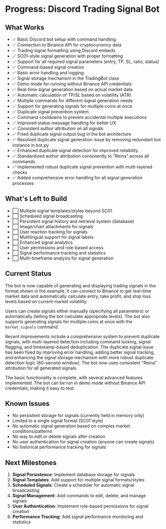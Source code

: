# Progress: Discord Trading Signal Bot

## What Works
- ✅ Basic Discord bot setup with command handling
- ✅ Connection to Binance API for cryptocurrency data
- ✅ Trading signal formatting using Discord embeds
- ✅ SC01-style signal generation with proper formatting
- ✅ Support for all required signal parameters (entry, TP, SL, ratio, status)
- ✅ Command-based signal creation
- ✅ Basic error handling and logging
- ✅ Signal storage mechanism in the TradingBot class
- ✅ Demo mode for running without Binance API credentials
- ✅ Real-time signal generation based on actual market data
- ✅ Automatic calculation of TP/SL based on volatility (ATR)
- ✅ Multiple commands for different signal generation needs
- ✅ Support for generating signals for multiple coins at once
- ✅ Duplicate signal prevention system
- ✅ Command cooldowns to prevent accidental multiple executions
- ✅ Improved status message handling for better UX
- ✅ Consistent author attribution on all signals
- ✅ Fixed duplicate signal output bug in the bot architecture
- ✅ Resolved duplicate signal generation issue by removing redundant bot instance in bot.py
- ✅ Enhanced duplicate signal detection for improved reliability
- ✅ Standardized author attribution consistently to "Reina" across all commands
- ✅ Implemented robust duplicate signal prevention with multi-layered checks
- ✅ Added comprehensive error handling for all signal generation processes

## What's Left to Build
- ⬜ Multiple signal templates/styles beyond SC01
- ⬜ Scheduled signal broadcasting
- ⬜ Persistent signal history and retrieval system (database)
- ⬜ Image/chart attachments for signals
- ⬜ User reaction tracking for signals
- ⬜ Multilingual support for signal labels
- ⬜ Enhanced signal analytics
- ⬜ User permissions and role-based access
- ⬜ Signal performance tracking and statistics
- ⬜ Multi-timeframe analysis for signal generation

## Current Status
The bot is now capable of generating and displaying trading signals in the format shown in the example. It can connect to Binance to get real-time market data and automatically calculate entry, take profit, and stop loss levels based on current market volatility.

Users can create signals either manually (specifying all parameters) or automatically (letting the bot calculate appropriate levels). The bot also supports generating signals for multiple coins at once with the `market_signals` command.

Recent improvements include a comprehensive system to prevent duplicate signals, with multi-layered detection including command locking, signal flagging, and timestamp-based deduplication. The duplicate signal issue has been fixed by improving error handling, adding better signal tracking, and enhancing the signal storage mechanism with more robust duplicate detection logic (60-second window). The bot now uses consistent "Reina" attribution for all generated signals.

The basic functionality is complete, with several advanced features implemented. The bot can be run in demo mode without Binance API credentials, making it easy to test.

## Known Issues
- No persistent storage for signals (currently held in memory only)
- Limited to a single signal format (SC01 style)
- No automatic signal generation based on complex market conditions/patterns
- No way to edit or delete signals after creation
- No user authentication for signal creation (anyone can create signals)
- No historical performance tracking for signals

## Next Milestones
1. **Signal Persistence**: Implement database storage for signals
2. **Signal Templates**: Add support for multiple signal formats/styles
3. **Scheduled Signals**: Create a scheduler for automatic signal broadcasting
4. **Signal Management**: Add commands to edit, delete, and manage signals
5. **User Authentication**: Implement role-based permissions for signal creation
6. **Performance Tracking**: Add signal performance monitoring and statistics 